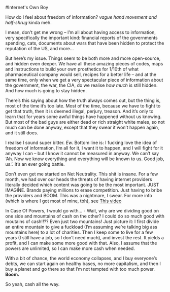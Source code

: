 #Internet's Own Boy

How do I feel about freedom of information? *vague hand movement and half-shrug* kinda meh. 

I mean, don’t get me wrong – I’m all about having access to information, very specifically the important kind: financial reports of the governments spending, cats, documents about wars that have been hidden to protect the reputation of the US, and more…

But here’s my issue. Things seem to be both more and more open-source, and hidden even deeper. We have all these amazing pieces of codes, maps and instructions to build your own prosthetics for 1/10th of what pharmaceutical company would sell, recipes for a better life – and at the same time, only when we get a very spectacular piece of information about the government, the war, the CIA, do we realise *how much* is still hidden. <br>
And how much is going to stay hidden. 

There’s this saying about how the truth always comes out, but the thing is, most of the time it’s too late. Most of the time, because we have to fight to get that truth, then it is deemed illegal, perjury, treason. And it’s only to learn that for years some awful things have happened without us knowing. But most of the bad guys are either dead or rich straight white males, so not much can be done anyway, except that they swear it won’t happen again, and it still does. 

I realise I sound super bitter. *Ew.* Bottom line is: I fucking love the idea of freedom of information, I’m all for it, I want it to happen, and I will fight for it anyway I can – but I know it cannot be measured in anyway. We can’t say ‘Ah. Now we know everything and everything will be known to us. Good job, us.’. It’s an ever going battle. 

Don’t even get me started on Net Neutrality. This shit is insane. For a few month, we had over our heads the threats of having internet providers literally decided which content was going to be the most important. JUST IMAGINE. 
 Brands paying millions to erase competition. Just having to bribe the providers and BOOM. 
This was a nightmare, I swear. 
For more info (which is where I got most of mine, tbh), see [This video](https://www.youtube.com/watch?v=fpbOEoRrHyU )  

In Case Of Powers, I would go with… - Wait, why are we dividing good on one side and mountains of cash on the other? I could do so much good with moutains of cash!!?? Even just two mountains! Just picture it: I first divide an entire mountain to give a fuckload (I’m assuming we’re talking big ass mountains here) to a lot of charities. Then I keep some to live for a few years (I still have a job, so I don’t need much), and invest the rest. It yields a profit, and I can make some more good with that. Also, I assume that the powers are unlimited, so I can make more cash when needed. <br>

With a bit of chance, the world economy collapses, and I buy everyone’s debts, we can start again on healthy bases, no more capitalism, and then I buy a planet and go there so that I’m not tempted with too much power. **Boom.**

 So yeah, cash all the way.

